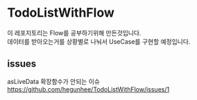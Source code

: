 # TodoListWithFlow  
이 레포지토리는 Flow를 공부하기위해 만든것입니다.  
데이터를 받아오는거를 상황별로 나눠서 UseCase를 구현할 예정입니다.  


## issues  
asLiveData 확장함수가 안되는 이슈  
https://github.com/hegunhee/TodoListWithFlow/issues/1
